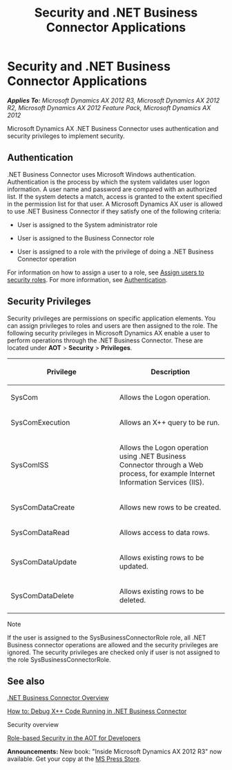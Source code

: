 ﻿---
title: Security and .NET Business Connector Applications
TOCTitle: Security and .NET Business Connector Applications
ms:assetid: d5140289-10e6-4b6b-b9c4-6a1df463e9bd
ms:mtpsurl: https://msdn.microsoft.com/en-us/library/Bb986589(v=AX.60)
ms:contentKeyID: 35252026
ms.date: 05/18/2015
mtps_version: v=AX.60
---

# Security and .NET Business Connector Applications 


_**Applies To:** Microsoft Dynamics AX 2012 R3, Microsoft Dynamics AX 2012 R2, Microsoft Dynamics AX 2012 Feature Pack, Microsoft Dynamics AX 2012_

Microsoft Dynamics AX .NET Business Connector uses authentication and security privileges to implement security.

## Authentication

.NET Business Connector uses Microsoft Windows authentication. Authentication is the process by which the system validates user logon information. A user name and password are compared with an authorized list. If the system detects a match, access is granted to the extent specified in the permission list for that user. A Microsoft Dynamics AX user is allowed to use .NET Business Connector if they satisfy one of the following criteria:

  - User is assigned to the System administrator role

  - User is assigned to the Business Connector role

  - User is assigned to a role with the privilege of doing a .NET Business Connector operation

For information on how to assign a user to a role, see [Assign users to security roles](https://msdn.microsoft.com/en-us/library/gg751367\(v=ax.60\)). For more information, see [Authentication](http://go.microsoft.com/fwlink/?linkid=104941).

## Security Privileges

Security privileges are permissions on specific application elements. You can assign privileges to roles and users are then assigned to the role. The following security privileges in Microsoft Dynamics AX enable a user to perform operations through the .NET Business Connector. These are located under **AOT** \> **Security** \> **Privileges**.

<table>
<colgroup>
<col style="width: 50%" />
<col style="width: 50%" />
</colgroup>
<thead>
<tr class="header">
<th><p>Privilege</p></th>
<th><p>Description</p></th>
</tr>
</thead>
<tbody>
<tr class="odd">
<td><p>SysCom</p></td>
<td><p>Allows the Logon operation.</p></td>
</tr>
<tr class="even">
<td><p>SysComExecution</p></td>
<td><p>Allows an X++ query to be run.</p></td>
</tr>
<tr class="odd">
<td><p>SysComISS</p></td>
<td><p>Allows the Logon operation using .NET Business Connector through a Web process, for example Internet Information Services (IIS).</p></td>
</tr>
<tr class="even">
<td><p>SysComDataCreate</p></td>
<td><p>Allows new rows to be created.</p></td>
</tr>
<tr class="odd">
<td><p>SysComDataRead</p></td>
<td><p>Allows access to data rows.</p></td>
</tr>
<tr class="even">
<td><p>SysComDataUpdate</p></td>
<td><p>Allows existing rows to be updated.</p></td>
</tr>
<tr class="odd">
<td><p>SysComDataDelete</p></td>
<td><p>Allows existing rows to be deleted.</p></td>
</tr>
</tbody>
</table>



> [!NOTE]
> <P>If the user is assigned to the SysBusinessConnectorRole role, all .NET Business connector operations are allowed and the security privileges are ignored. The security privileges are checked only if user is not assigned to the role SysBusinessConnectorRole.</P>



## See also

[.NET Business Connector Overview](net-business-connector-overview.md)

[How to: Debug X++ Code Running in .NET Business Connector](how-to-debug-x-code-running-in-net-business-connector.md)

Security overview

[Role-based Security in the AOT for Developers](role-based-security-in-the-aot-for-developers.md)

  
**Announcements:** New book: "Inside Microsoft Dynamics AX 2012 R3" now available. Get your copy at the [MS Press Store](https://www.microsoftpressstore.com/store/inside-microsoft-dynamics-ax-2012-r3-9780735685109).

